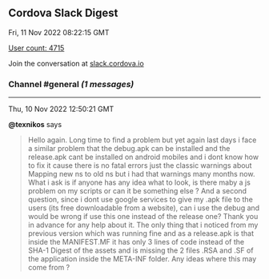 ## Cordova Slack Digest
Fri, 11 Nov 2022 08:22:15 GMT

[User count: 4715](https://cordova.slack.com/)


Join the conversation at [slack.cordova.io](http://slack.cordova.io/)

### __Channel #general__ _(1 messages)_
---

Thu, 10 Nov 2022 12:50:21 GMT

__@texnikos__ says 
> Hello again. Long time to find a problem but yet again last days i face a similar problem that the debug.apk can be installed and the release.apk cant be installed on android mobiles and i dont know how to fix it cause there is no fatal errors just the classic warnings about Mapping new ns to old ns but i had that warnings many months now. What i ask is if anyone has any idea what to look, is there maby a js problem on my scripts or can it be something else ? And a second question, since i dont use google services to give my .apk file to the users (its free downloadable from a website), can i use the debug and would be wrong if use this one instead of the release one? Thank you in advance for any help about it. The only thing that i noticed from my previous version which was running fine and as a release.apk is that inside the MANIFEST.MF it has only 3 lines of code instead of the SHA-1 Digest of the assets and is missing the 2 files .RSA and .SF of the application inside the META-INF folder. Any ideas where this may come from ?
> 
